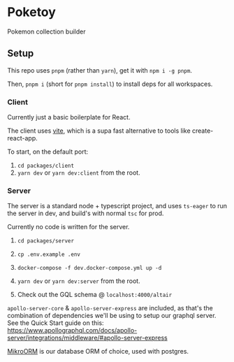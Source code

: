 # Poketoy

Pokemon collection builder

## Setup

This repo uses `pnpm` (rather than `yarn`), get it with `npm i -g pnpm`.

Then, `pnpm i` (short for `pnpm install`) to install deps for all workspaces.

### Client

Currently just a basic boilerplate for React.

The client uses [vite](https://vitejs.dev), which is a supa fast alternative to tools like create-react-app.

To start, on the default port:

1. `cd packages/client`
2. `yarn dev` or `yarn dev:client` from the root.

### Server

The server is a standard node + typescript project, and uses `ts-eager` to run the server in dev, and build's with normal `tsc` for prod.

Currently no code is written for the server.

1. `cd packages/server`
2. `cp .env.example .env`
3. `docker-compose -f dev.docker-compose.yml up -d`
4. `yarn dev` or `yarn dev:server` from the root.

5. Check out the GQL schema @ `localhost:4000/altair`

`apollo-server-core` & `apollo-server-express` are included, as that's the combination of dependencies we'll be using to setup our graphql server. See the Quick Start guide on this: https://www.apollographql.com/docs/apollo-server/integrations/middleware/#apollo-server-express

[MikroORM](https://mikro-orm.io/) is our database ORM of choice, used with postgres.
